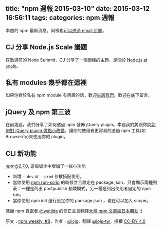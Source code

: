 title: "npm 週報 2015-03-10"
date: 2015-03-12 16:56:11
tags:
categories: npm 週報
---


本週的 npm 最新消息，同樣也[可以透過 email 訂閱](https://www.npmjs.com/npm-weekly)。


## CJ 分享 Node.js Scale 議題

在數週前的 Node Summit，CJ 分享了一個很棒的主題，是關於 [Node.js at scale](http://nodesummit.com/media/node-js-at-scale/)。

## 私有 modules 幾乎都在這裡

如果你對於私有 npm module 有興趣的話，歡迎[告訴我們](http://blog.npmjs.org/post/113172137370/npm-private-modules-are-coming-soon)，歡迎在底下留言。

## jQuery 及 npm 第三波

在前幾週，我們分享了如何透過 npm 發佈 jQuery plugin。本週我們將跟你說[如何對 jQuery plugin 做點小改變](http://blog.npmjs.org/post/112712169830/making-your-jquery-plugin-work-better-with-npm)，讓你的使用者更容易的透過 npm 工具(如 Browserify)來使用你的 plugin。

## CLI 新功能

npm@2.7.0, 這個版本中增加了一些小功能

 * 新增 `--dev` or `--prod` 參數搭配使用。
 * 當你使用 [npm run-scrip](https://docs.npmjs.com/misc/scripts) 的時候並且設定在 package.json，只會顯示兩種列表：一種是列出 postpublish 預載模式，另一種是列出使用者自定的 npm run。
 * 當你使用 npm init 進行設定你的 package.json ，現在可以加入 scope。

感謝 npm 貢獻者 [@watilde](https://twitter.com/watilde) 的修正並且翻譯[大量 npm 文章給日本朋友](https://medium.com/@watilde) :)

原文：[npm weekly, #8](http://blog.npmjs.org/post/113262605295/npm-weekly-8)，作者：[@iojs](https://medium.com/@iojs)，翻譯 [@iojs-tw](https://github.com/iojs/iojs-tw)，授權 [CC-BY 4.0](https://creativecommons.org/licenses/by/4.0/deed.zh_TW)
